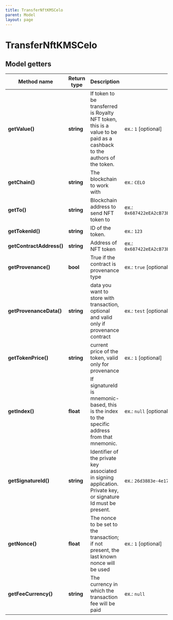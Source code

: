 ```yaml
---
title: TransferNftKMSCelo
parent: Model
layout: page
---
```


# TransferNftKMSCelo

## Model getters

Method name | Return type | Description | Notes
------------ | ------------- | ------------- | -------------
**getValue()** | **string** | If token to be transferred is Royalty NFT token, this is a value to be paid as a cashback to the authors of the token. | ex.: `1` [optional]
**getChain()** | **string** | The blockchain to work with | ex.: `CELO`
**getTo()** | **string** | Blockchain address to send NFT token to | ex.: `0x687422eEA2cB73B5d3e242bA5456b782919AFc85`
**getTokenId()** | **string** | ID of the token. | ex.: `123`
**getContractAddress()** | **string** | Address of NFT token | ex.: `0x687422eEA2cB73B5d3e242bA5456b782919AFc85`
**getProvenance()** | **bool** | True if the contract is provenance type | ex.: `true` [optional]
**getProvenanceData()** | **string** | data you want to store with transaction, optional and valid only if provenance contract | ex.: `test` [optional]
**getTokenPrice()** | **string** | current price of the token, valid only for provenance | ex.: `1` [optional]
**getIndex()** | **float** | If signatureId is mnemonic-based, this is the index to the specific address from that mnemonic. | ex.: `null` [optional]
**getSignatureId()** | **string** | Identifier of the private key associated in signing application. Private key, or signature Id must be present. | ex.: `26d3883e-4e17-48b3-a0ee-09a3e484ac83`
**getNonce()** | **float** | The nonce to be set to the transaction; if not present, the last known nonce will be used | ex.: `1` [optional]
**getFeeCurrency()** | **string** | The currency in which the transaction fee will be paid | ex.: `null`

